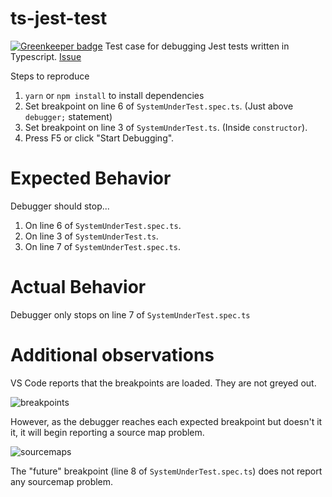 # ts-jest-test

[![Greenkeeper badge](https://badges.greenkeeper.io/jcgillespie/ts-jest-test.svg)](https://greenkeeper.io/)
Test case for debugging Jest tests written in Typescript. [Issue](https://github.com/kulshekhar/ts-jest/issues/170)

Steps to reproduce
1. `yarn` or `npm install` to install dependencies
2. Set breakpoint on line 6 of `SystemUnderTest.spec.ts`. (Just above `debugger;` statement)
3. Set breakpoint on line 3 of `SystemUnderTest.ts`. (Inside `constructor`).
4. Press F5 or click "Start Debugging".

# Expected Behavior
Debugger should stop...
1. On line 6 of `SystemUnderTest.spec.ts`.
2. On line 3 of `SystemUnderTest.ts`.
3. On line 7 of `SystemUnderTest.spec.ts`.

# Actual Behavior
Debugger only stops on line 7 of `SystemUnderTest.spec.ts`

# Additional observations
VS Code reports that the breakpoints are loaded. They are not greyed out.

![breakpoints](http://i.imgur.com/EHYMjG1.png)

However, as the debugger reaches each expected breakpoint but doesn't it it, it will begin reporting a source map problem.

![sourcemaps](http://i.imgur.com/g0m3P7J.png)

The "future" breakpoint (line 8 of `SystemUnderTest.spec.ts`) does not report any sourcemap problem.